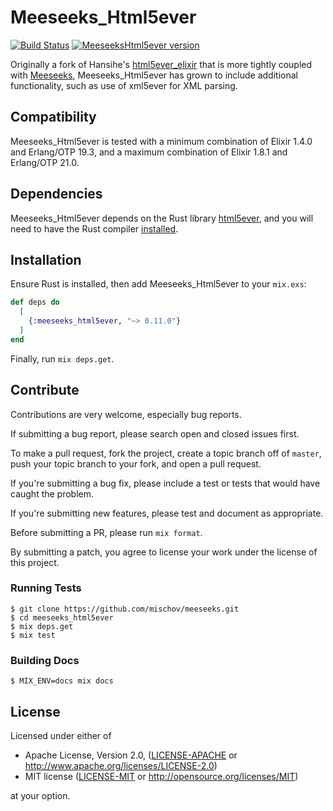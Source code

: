 # Meeseeks_Html5ever

[![Build Status](https://travis-ci.org/mischov/meeseeks_html5ever.svg?branch=master)](https://travis-ci.org/mischov/meeseeks_html5ever)
[![MeeseeksHtml5ever version](https://img.shields.io/hexpm/v/meeseeks_html5ever.svg)](https://hex.pm/packages/meeseeks_html5ever)

Originally a fork of Hansihe's [html5ever_elixir](https://github.com/hansihe/html5ever_elixir) that is more tightly coupled with [Meeseeks](https://github.com/mischov/meeseeks), Meeseeks_Html5ever has grown to include additional functionality, such as use of xml5ever for XML parsing.

## Compatibility

Meeseeks_Html5ever is tested with a minimum combination of Elixir 1.4.0 and Erlang/OTP 19.3, and a maximum combination of Elixir 1.8.1 and Erlang/OTP 21.0.

## Dependencies

Meeseeks_Html5ever depends on the Rust library [html5ever](https://github.com/servo/html5ever), and you will need to have the Rust compiler [installed](https://www.rust-lang.org/en-US/install.html).

## Installation

Ensure Rust is installed, then add Meeseeks_Html5ever to your `mix.exs`:

```elixir
def deps do
  [
    {:meeseeks_html5ever, "~> 0.11.0"}
  ]
end
```

Finally, run `mix deps.get`.

## Contribute

Contributions are very welcome, especially bug reports.

If submitting a bug report, please search open and closed issues first.

To make a pull request, fork the project, create a topic branch off of `master`, push your topic branch to your fork, and open a pull request.

If you're submitting a bug fix, please include a test or tests that would have caught the problem.

If you're submitting new features, please test and document as appropriate.

Before submitting a PR, please run `mix format`.

By submitting a patch, you agree to license your work under the license of this project.

### Running Tests

```
$ git clone https://github.com/mischov/meeseeks.git
$ cd meeseeks_html5ever
$ mix deps.get
$ mix test
```

### Building Docs

```
$ MIX_ENV=docs mix docs
```

## License

Licensed under either of

 * Apache License, Version 2.0, ([LICENSE-APACHE](LICENSE-APACHE) or http://www.apache.org/licenses/LICENSE-2.0)
 * MIT license ([LICENSE-MIT](LICENSE-MIT) or http://opensource.org/licenses/MIT)

at your option.
